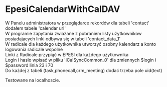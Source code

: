 # EpesiCalendarWithCalDAV

W Panelu administratora w przeglądarce rekordów dla tabeli 'contact' dodałem tabele 'calendar url'    
W programie zapytania zwiazane z pobraniem listy użytkownikow posiadajacych linki odbywa się w tabeli 'contact_data_1'  
W radicale dla każdego użytkownika utworzyć osobny kalendarz a konto logowania radicale wspolne  
Linki z Radicale przypiąć w EPESI dla każdego użytkownika  
Login i haslo wpisać w pliku 'iCalSyncCommon_0' dla zmiennych $login i $password  linia 23 i 70  
Do każdej z tabeli (task,phonecall,crm_meeting) dodać trzeba pole uid(text)

Testowane na localhoscie.
